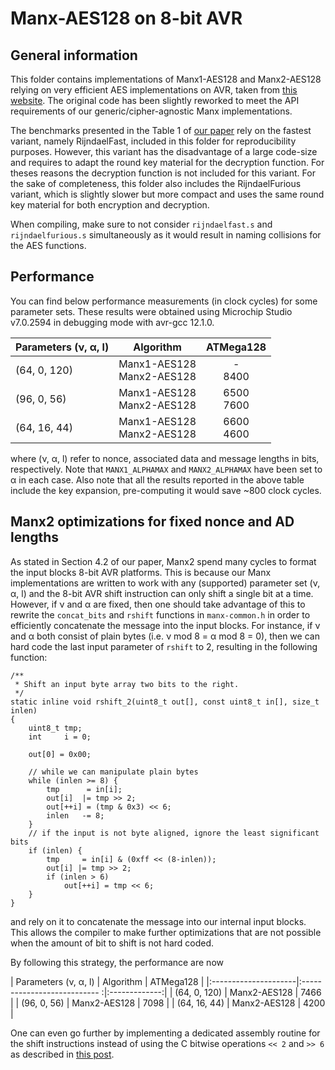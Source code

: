 # Manx-AES128 on 8-bit AVR

## General information
This folder contains implementations of Manx1-AES128 and Manx2-AES128 relying on very efficient AES implementations on AVR, taken from [this website](http://point-at-infinity.org/avraes/).
The original code has been slightly reworked to meet the API requirements of our generic/cipher-agnostic Manx implementations.

The benchmarks presented in the Table 1 of [our paper](https://eprint.iacr.org/) rely on the fastest variant, namely RijndaelFast, included in this folder for reproducibility purposes. However, this variant has the disadvantage of a large code-size and requires to adapt the round key material for the decryption function. For theses reasons the decryption function is not included for this variant.
For the sake of completeness, this folder also includes the RijndaelFurious variant, which is slightly slower but more compact and uses the same round key material for both encryption and decryption.

When compiling, make sure to not consider `rijndaelfast.s` and `rijndaelfurious.s` simultaneously as it would result in naming collisions for the AES functions.

## Performance

You can find below performance measurements (in clock cycles) for some parameter sets. These results were obtained using Microchip Studio v7.0.2594 in debugging mode with avr-gcc 12.1.0.

| Parameters (ν, α, l) | Algorithm                    | ATMega128     |
|:---------------------|:----------------------------:|:-------------:|
| (64, 0, 120)         | Manx1-AES128<br>Manx2-AES128 | -<br>8400     |
| (96, 0,  56)         | Manx1-AES128<br>Manx2-AES128 | 6500<br>7600  |
| (64, 16, 44)         | Manx1-AES128<br>Manx2-AES128 | 6600<br>4600  |

where (ν, α, l) refer to nonce, associated data and message lengths in bits, respectively. Note that `MANX1_ALPHAMAX` and `MANX2_ALPHAMAX` have been set to α in each case.
Also note that all the results reported in the above table include the key expansion, pre-computing it would save ~800 clock cycles.

## Manx2 optimizations for fixed nonce and AD lengths

As stated in Section 4.2 of our paper, Manx2 spend many cycles to format the input blocks 8-bit AVR platforms. This is because our Manx implementations are written to work with any (supported) parameter set (ν, α, l) and the 8-bit AVR shift instruction can only shift a single bit at a time. However, if ν and α are fixed, then one should take advantage of this to rewrite the `concat_bits` and `rshift` functions in `manx-common.h` in order to efficiently concatenate the message into the input blocks.
For instance, if ν and α both consist of plain bytes (i.e. ν mod 8 = α mod 8 = 0), then we can hard code the last input parameter of `rshift` to 2, resulting in the following function:
```
/**
 * Shift an input byte array two bits to the right.
 */
static inline void rshift_2(uint8_t out[], const uint8_t in[], size_t inlen)
{   
    uint8_t tmp;
    int     i = 0;

    out[0] = 0x00;

    // while we can manipulate plain bytes
    while (inlen >= 8) {
        tmp      = in[i];
        out[i]  |= tmp >> 2;
        out[++i] = (tmp & 0x3) << 6;
        inlen   -= 8;
    }
    // if the input is not byte aligned, ignore the least significant bits
    if (inlen) {
        tmp     = in[i] & (0xff << (8-inlen));
        out[i] |= tmp >> 2;
        if (inlen > 6)
            out[++i] = tmp << 6;
    }
}
```
and rely on it to concatenate the message into our internal input blocks.
This allows the compiler to make further optimizations that are not possible when the amount of bit to shift is not hard coded. 

By following this strategy, the performance are now

| Parameters (ν, α, l) | Algorithm                    | ATMega128     |
|:---------------------|:--------------------------- :|:-------------:|
| (64, 0, 120)         | Manx2-AES128                 | 7466          |
| (96, 0,  56)         | Manx2-AES128                 | 7098          |
| (64, 16, 44)         | Manx2-AES128                 | 4200          |

One can even go further by implementing a dedicated assembly routine for the shift instructions instead of using the C bitwise operations `<< 2` and `>> 6` as described in [this post](https://aykevl.nl/2021/02/avr-bitshift).